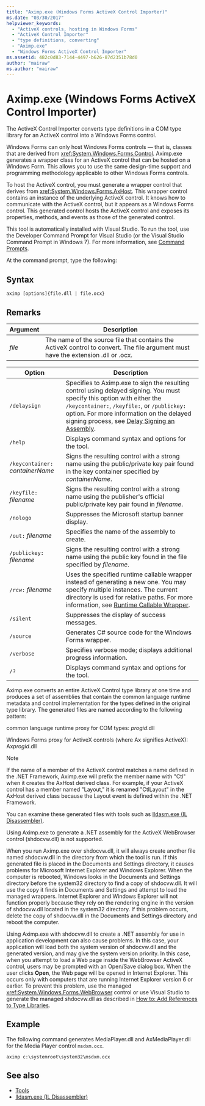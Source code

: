 ```yaml
---
title: "Aximp.exe (Windows Forms ActiveX Control Importer)"
ms.date: "03/30/2017"
helpviewer_keywords: 
  - "ActiveX controls, hosting in Windows Forms"
  - "ActiveX Control Importer"
  - "type definitions, converting"
  - "Aximp.exe"
  - "Windows Forms ActiveX Control Importer"
ms.assetid: 482c0d83-7144-4497-b626-87d2351b78d0
author: "mairaw"
ms.author: "mairaw"
---
```

# Aximp.exe (Windows Forms ActiveX Control Importer)
The ActiveX Control Importer converts type definitions in a COM type library for an ActiveX control into a Windows Forms control.  
  
 Windows Forms can only host Windows Forms controls — that is, classes that are derived from <xref:System.Windows.Forms.Control>. Aximp.exe generates a wrapper class for an ActiveX control that can be hosted on a Windows Form. This allows you to use the same design-time support and programming methodology applicable to other Windows Forms controls.  
  
 To host the ActiveX control, you must generate a wrapper control that derives from <xref:System.Windows.Forms.AxHost>. This wrapper control contains an instance of the underlying ActiveX control. It knows how to communicate with the ActiveX control, but it appears as a Windows Forms control. This generated control hosts the ActiveX control and exposes its properties, methods, and events as those of the generated control.  
  
 This tool is automatically installed with Visual Studio. To run the tool, use the Developer Command Prompt for Visual Studio (or the Visual Studio Command Prompt in Windows 7). For more information, see [Command Prompts](../../../docs/framework/tools/developer-command-prompt-for-vs.md).  
  
 At the command prompt, type the following:  
  
## Syntax  
  
```  
aximp [options]{file.dll | file.ocx}  
```  
  
## Remarks  
  
|Argument|Description|  
|--------------|-----------------|  
|*file*|The name of the source file that contains the ActiveX control to convert. The file argument must have the extension .dll or .ocx.|  
  
|Option|Description|  
|------------|-----------------|  
|`/delaysign`|Specifies to Aximp.exe to sign the resulting control using delayed signing. You must specify this option with either the `/keycontainer:`, `/keyfile:`, or `/publickey:` option. For more information on the delayed signing process, see [Delay Signing an Assembly](../../standard/assembly/delay-sign-assembly.md).|  
|`/help`|Displays command syntax and options for the tool.|  
|`/keycontainer:` *containerName*|Signs the resulting control with a strong name using the public/private key pair found in the key container specified by *containerName*.|  
|`/keyfile:` *filename*|Signs the resulting control with a strong name using the publisher's official public/private key pair found in *filename*.|  
|`/nologo`|Suppresses the Microsoft startup banner display.|  
|`/out:` *filename*|Specifies the name of the assembly to create.|  
|`/publickey:` *filename*|Signs the resulting control with a strong name using the public key found in the file specified by *filename*.|  
|`/rcw:` *filename*|Uses the specified runtime callable wrapper instead of generating a new one. You may specify multiple instances. The current directory is used for relative paths. For more information, see [Runtime Callable Wrapper](../../../docs/standard/native-interop/runtime-callable-wrapper.md).|  
|`/silent`|Suppresses the display of success messages.|  
|`/source`|Generates C# source code for the Windows Forms wrapper.|  
|`/verbose`|Specifies verbose mode; displays additional progress information.|  
|`/?`|Displays command syntax and options for the tool.|  
  
 Aximp.exe converts an entire ActiveX Control type library at one time and produces a set of assemblies that contain the common language runtime metadata and control implementation for the types defined in the original type library. The generated files are named according to the following pattern:  
  
 common language runtime proxy for COM types: *progid*.dll  
  
 Windows Forms proxy for ActiveX controls (where Ax signifies ActiveX): Ax*progid*.dll  
  
> [!NOTE]
>  If the name of a member of the ActiveX control matches a name defined in the .NET Framework, Aximp.exe will prefix the member name with "Ctl" when it creates the AxHost derived class. For example, if your ActiveX control has a member named "Layout," it is renamed "CtlLayout" in the AxHost derived class because the Layout event is defined within the .NET Framework.  
  
 You can examine these generated files with tools such as [Ildasm.exe (IL Disassembler)](../../../docs/framework/tools/ildasm-exe-il-disassembler.md).  
  
 Using Aximp.exe to generate a .NET assembly for the ActiveX WebBrowser control (shdocvw.dll) is not supported.  
  
 When you run Aximp.exe over shdocvw.dll, it will always create another file named shdocvw.dll in the directory from which the tool is run. If this generated file is placed in the Documents and Settings directory, it causes problems for Microsoft Internet Explorer and Windows Explorer. When the computer is rebooted, Windows looks in the Documents and Settings directory before the system32 directory to find a copy of shdocvw.dll. It will use the copy it finds in Documents and Settings and attempt to load the managed wrappers. Internet Explorer and Windows Explorer will not function properly because they rely on the rendering engine in the version of shdocvw.dll located in the system32 directory. If this problem occurs, delete the copy of shdocvw.dll in the Documents and Settings directory and reboot the computer.  
  
 Using Aximp.exe with shdocvw.dll to create a .NET assembly for use in application development can also cause problems. In this case, your application will load both the system version of shdocvw.dll and the generated version, and may give the system version priority. In this case, when you attempt to load a Web page inside the WebBrowser ActiveX control, users may be prompted with an Open/Save dialog box. When the user clicks **Open**, the Web page will be opened in Internet Explorer. This occurs only with computers that are running Internet Explorer version 6 or earlier. To prevent this problem, use the managed <xref:System.Windows.Forms.WebBrowser> control or use Visual Studio to generate the managed shdocvw.dll as described in [How to: Add References to Type Libraries](../../../docs/framework/interop/how-to-add-references-to-type-libraries.md).  
  
## Example  
 The following command generates MediaPlayer.dll and AxMediaPlayer.dll for the Media Player control `msdxm.ocx`.  
  
```  
aximp c:\systemroot\system32\msdxm.ocx  
```  
  
## See also

- [Tools](../../../docs/framework/tools/index.md)
- [Ildasm.exe (IL Disassembler)](../../../docs/framework/tools/ildasm-exe-il-disassembler.md)
